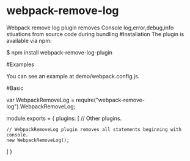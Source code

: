 
# webpack-remove-log
Webpack remove log plugin  removes Console log,error,debug,info stiuations from source code during bundling
#Installation
The plugin is available via npm:

$ npm install webpack-remove-log-plugin

#Examples

You can see an example at demo/webpack.config.js.

#Basic

var WebpackRemoveLog = require("webpack-remove-log").WebpackRemoveLog;

module.exports = {
  plugins: [
    // Other plugins.

    // WebpackRemoveLog plugin removes all statements beginning with console.
    new WebpackRemoveLog();
  ]
}

